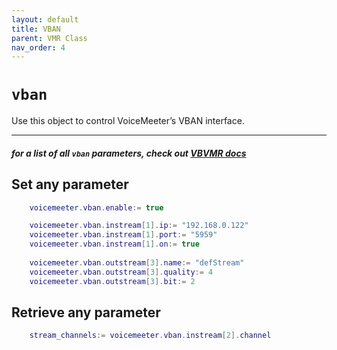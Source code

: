 ```yaml
---
layout: default
title: VBAN
parent: VMR Class
nav_order: 4
---
```

# `vban`

Use this object to control VoiceMeeter’s VBAN interface.

---
##### for a list of all `vban` parameters, check out [VBVMR docs](http://download.vb-audio.com/Download_CABLE/VoicemeeterRemoteAPI.pdf#page=17)

## Set any parameter

```lua
    voicemeeter.vban.enable:= true

    voicemeeter.vban.instream[1].ip:= "192.168.0.122"
    voicemeeter.vban.instream[1].port:= "5959"
    voicemeeter.vban.instream[1].on:= true
    
    voicemeeter.vban.outstream[3].name:= "defStream"
    voicemeeter.vban.outstream[3].quality:= 4
    voicemeeter.vban.outstream[3].bit:= 2
```

## Retrieve any parameter
```lua
    stream_channels:= voicemeeter.vban.instream[2].channel
```

